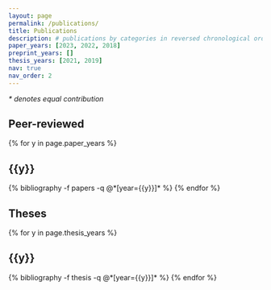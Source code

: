 ```yaml
---
layout: page
permalink: /publications/
title: Publications
description: # publications by categories in reversed chronological order. generated by jekyll-scholar.
paper_years: [2023, 2022, 2018]
preprint_years: []
thesis_years: [2021, 2019]
nav: true
nav_order: 2
---
```

<i>* denotes equal contribution</i>

<!-- <div class="publications">
<h2>preprints</h2>

{% for y in page.preprint_years %}
  <h2 class="year">{{y}}</h2>
  {% bibliography -f preprints -q @*[year={{y}}]* %}
{% endfor %} -->


<div class="publications">
<h2>Peer-reviewed</h2>

{% for y in page.paper_years %}
  <h2 class="year">{{y}}</h2>
  {% bibliography -f papers -q @*[year={{y}}]* %}
{% endfor %}

<div class="publications">
<h2>Theses</h2>

{% for y in page.thesis_years %}
  <h2 class="year">{{y}}</h2>
  {% bibliography -f thesis -q @*[year={{y}}]* %}
{% endfor %}

</div>
